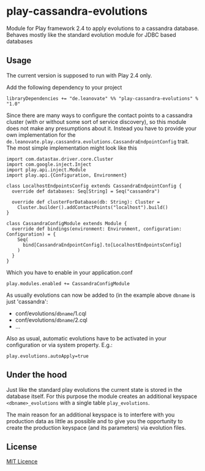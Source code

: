 # play-cassandra-evolutions

Module for Play framework 2.4 to apply evolutions to a cassandra database. Behaves mostly like the standard evolution module for JDBC based databases

## Usage

The current version is supposed to run with Play 2.4 only.

Add the following dependency to your project

```
libraryDependencies += "de.leanovate" %% "play-cassandra-evolutions" % "1.0"
```

Since there are many ways to configure the contact points to a cassandra cluster (with or
without some sort of service discovery), so this module does not make any presumptions
about it. Instead you have to provide your own implementation for
the `de.leanovate.play.cassandra.evolutions.CassandraEndpointConfig` trait. The
most simple implementation might look like this

```
import com.datastax.driver.core.Cluster
import com.google.inject.Inject
import play.api.inject.Module
import play.api.{Configuration, Environment}

class LocalhostEndpointsConfig extends CassandraEndpointConfig {
  override def databases: Seq[String] = Seq("cassandra")

  override def clusterForDatabase(db: String): Cluster =
    Cluster.builder().addContactPoints("localhost").build()
}

class CassandraConfigModule extends Module {
  override def bindings(environment: Environment, configuration: Configuration) = {
    Seq(
      bind[CassandraEndpointConfig].to[LocalhostEndpointsConfig]
    )
  }
}
```

Which you have to enable in your application.conf

```
play.modules.enabled += CassandraConfigModule

```

As usually evolutions can now be added to (in the example above `dbname` is just 'cassandra':

* conf/evolutions/`dbname`/1.cql
* conf/evolutions/`dbname`/2.cql
* ...

Also as usual, automatic evolutions have to be activated in your configuration or via system property. E.g.:

```
play.evolutions.autoApply=true 
```

## Under the hood

Just like the standard play evolutions the current state is stored in the database itself.
For this purpose the module creates an additional keyspace `<dbname>_evolutions` with a
single table `play_evolutions`.

The main reason for an additional keyspace is to interfere with you production data as
little as possible and to give you the opportunity to create the production keyspace
(and its parameters) via evolution files.

## License

[MIT Licence](http://opensource.org/licenses/MIT)

